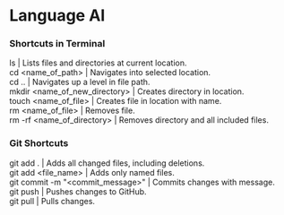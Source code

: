 # Language AI

### Shortcuts in Terminal
ls | Lists files and directories at current location.  
cd <name_of_path> | Navigates into selected location.  
cd .. | Navigates up a level in file path.  
mkdir <name_of_new_directory> | Creates directory in location.  
touch <name_of_file> | Creates file in location with name.  
rm <name_of_file> | Removes file.  
rm -rf <name_of_directory> | Removes directory and all included files.  

### Git Shortcuts
git add . | Adds all changed files, including deletions.  
git add <file_name> | Adds only named files.  
git commit -m "<commit_message>" | Commits changes with message.  
git push | Pushes changes to GitHub.  
git pull | Pulls changes.  
